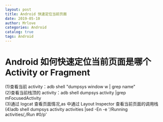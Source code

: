 ```yaml
---
layout: post
title: Android 快速定位当前页面
date: 2019-05-10
author: Mrlove
categories: Android
catalog: true
tags: Android
---
```


# Android 如何快速定位当前页面是哪个 Activity or Fragment

(1)查看当前 activity：adb shell "dumpsys window w | grep name"  
(2)查看当前栈顶的 activity：adb shell dumpsys activity |grep mFocusedActivity  
(3)通过 logcat 查看页面情况,as 中通过 Layout Inspector 查看当前页面的调用栈  
(4)adb shell dumpsys activity activities |sed -En -e '/Running activities/,/Run #0/p'
